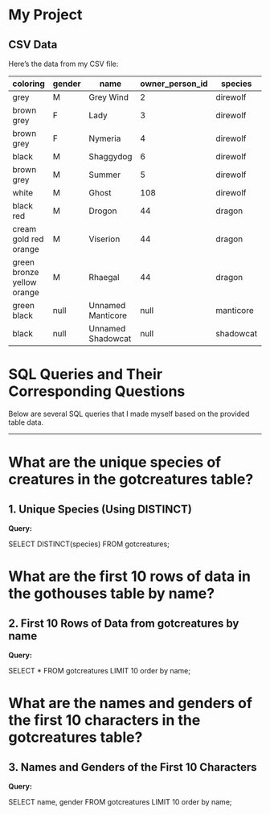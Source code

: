 # My Project

## CSV Data

Here’s the data from my CSV file:

| coloring                     | gender | name              | owner_person_id | species   | weight | weight_unit |
|------------------------------|--------|-------------------|-----------------|-----------|--------|-------------|
| grey                         | M      | Grey Wind         | 2               | direwolf  | 400    | kg          |
| brown grey                   | F      | Lady              | 3               | direwolf  | 350    | kg          |
| brown grey                   | F      | Nymeria           | 4               | direwolf  | 300    | kg          |
| black                        | M      | Shaggydog         | 6               | direwolf  | 375    | kg          |
| brown grey                   | M      | Summer            | 5               | direwolf  | 350    | kg          |
| white                        | M      | Ghost             | 108             | direwolf  | 400    | kg          |
| black red                    | M      | Drogon            | 44              | dragon    | 28000  | kg          |
| cream gold red orange        | M      | Viserion          | 44              | dragon    | 25000  | kg          |
| green bronze yellow orange   | M      | Rhaegal           | 44              | dragon    | 23000  | kg          |
| green black                  | null   | Unnamed Manticore | null            | manticore | 2      | kg          |
| black                        | null   | Unnamed Shadowcat | null            | shadowcat | 82     | kg          |


# SQL Queries and Their Corresponding Questions

Below are several SQL queries that I made myself based on the provided table data.

---
# What are the unique species of creatures in the gotcreatures table?
## 1. Unique Species (Using DISTINCT)

**Query:**

SELECT DISTINCT(species) FROM gotcreatures;

# What are the first 10 rows of data in the gothouses table by name?
## 2. First 10 Rows of Data from gotcreatures by name

**Query:**

SELECT * FROM gotcreatures LIMIT 10 order by name;

# What are the names and genders of the first 10 characters in the gotcreatures table?
## 3. Names and Genders of the First 10 Characters

**Query:**

SELECT name, gender FROM gotcreatures LIMIT 10 order by name;
